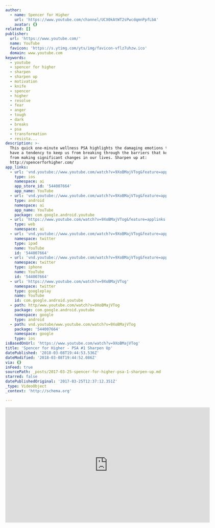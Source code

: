 ```yaml
---
author:
  - name: Spencer for Higher
    url: 'https://www.youtube.com/channel/UCX0kAtWT2sPwcdqmnPpfLbA'
    avatar: {}
related: []
publisher:
  url: 'https://www.youtube.com/'
  name: YouTube
  favicon: 'https://s.ytimg.com/yts/img/favicon-vflz7uhzw.ico'
  domain: www.youtube.com
keywords:
  - youtube
  - spencer for higher
  - sharpen
  - sharpen up
  - motivation
  - knife
  - spencer
  - higher
  - resolve
  - fear
  - anger
  - tough
  - dark
  - breaks
  - psa
  - transformation
  - resista...
description: >-
  This quick one-minute wellness PSA highlights the damaging emotions that can
  have a tendency to keep us from breaking through the barriers that keep us
  from making significant changes in our lives. Sharpen up at:
  http://spencerforhigher.com/
app_links:
  - url: 'vnd.youtube://www.youtube.com/watch?v=9XoBMajVTog&feature=applinks'
    type: ios
    namespace: ai
    app_store_id: '544007664'
    app_name: YouTube
  - url: 'vnd.youtube://www.youtube.com/watch?v=9XoBMajVTog&feature=applinks'
    type: android
    namespace: ai
    app_name: YouTube
    package: com.google.android.youtube
  - url: 'https://www.youtube.com/watch?v=9XoBMajVTog&feature=applinks'
    type: web
    namespace: ai
  - url: 'vnd.youtube://www.youtube.com/watch?v=9XoBMajVTog&feature=applinks'
    namespace: twitter
    type: ipad
    name: YouTube
    id: '544007664'
  - url: 'vnd.youtube://www.youtube.com/watch?v=9XoBMajVTog&feature=applinks'
    namespace: twitter
    type: iphone
    name: YouTube
    id: '544007664'
  - url: 'https://www.youtube.com/watch?v=9XoBMajVTog'
    namespace: twitter
    type: googleplay
    name: YouTube
    id: com.google.android.youtube
  - path: http/www.youtube.com/watch?v=9XoBMajVTog
    package: com.google.android.youtube
    namespace: google
    type: android
  - path: vnd.youtube/www.youtube.com/watch?v=9XoBMajVTog
    package: '544007664'
    namespace: google
    type: ios
isBasedOnUrl: 'https://www.youtube.com/watch?v=9XoBMajVTog'
title: 'Spencer for Higher - PSA #1 Sharpen Up'
datePublished: '2018-03-08T19:44:53.536Z'
dateModified: '2018-03-08T19:44:52.086Z'
via: {}
inFeed: true
sourcePath: _posts/2017-03-25-spencer-for-higher-psa-1-sharpen-up.md
starred: false
datePublishedOriginal: '2017-03-25T12:37:12.351Z'
_type: VideoObject
_context: 'http://schema.org'

---
```

<iframe src="https://cdn.embedly.com/widgets/media.html?src=https%3A%2F%2Fwww.youtube.com%2Fembed%2F9XoBMajVTog%3Ffeature%3Doembed&amp;url=http%3A%2F%2Fwww.youtube.com%2Fwatch%3Fv%3D9XoBMajVTog&amp;image=https%3A%2F%2Fi.ytimg.com%2Fvi%2F9XoBMajVTog%2Fhqdefault.jpg&amp;key=b7d04c9b404c499eba89ee7072e1c4f7&amp;type=text%2Fhtml&amp;schema=youtube" width="640" height="360" scrolling="no" frameborder="0" allowfullscreen="" style=""></iframe>